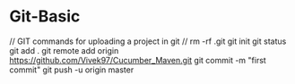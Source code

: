 # Git-Basic
//  GIT commands for uploading a project in git  //
    rm -rf .git
    git init
    git status
    git add .
    git remote add origin https://github.com/Vivek97/Cucumber_Maven.git
    git commit -m "first commit"
    git push -u origin master
